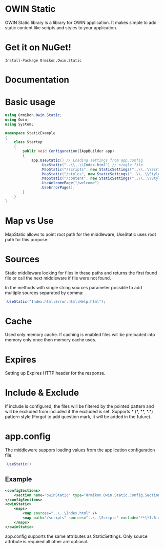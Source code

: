 OWIN Static
===========

OWIN Static library is a library for OWIN application. It makes simple to add static content like scripts and styles to your application.

# Get it on NuGet!
    Install-Package Ormikon.Owin.Static
    
# Documentation

# Basic usage

```C#
using Ormikon.Owin.Static;
using Owin;
using System;

namespace StaticExample
{
    class Startup
    {
        public void Configuration(IAppBuilder app)
        {
            app.UseStatic() // Loading settings from app.config
                .UseStatic("..\\..\\Index.html") // single file
                .MapStatic("/scripts", new StaticSettings("..\\..\\Scripts") { Expires = DateTimeOffset.Now.AddDays(1), Cached = true, Include = "*.min.*.js" })
                .MapStatic("/styles", new StaticSettings("..\\..\\Styles") { Expires = DateTimeOffset.Now.AddDays(1), Cached = true })
                .MapStatic("/content", new StaticSettings("..\\..\\Styles") { Expires = DateTimeOffset.Now.AddDays(1), Exclude = "*.bmp" })
                .UseWelcomePage("/welcome")
                .UseErrorPage();
        }
    }
}
```

# Map vs Use

MapStatic allows to point root path for the middleware, UseStatic uses root path for this purpose.

# Sources

Static middleware looking for files in these paths and returns the first found file or call the next middleware if file were not found.

In the methods with single string sources parameter possible to add multiple sources separated by comma:

```C#
.UseStatic("Index.html;Error.html;Help.html");
```

# Cache
 
Used only memory cache. If caching is enabled files will be preloaded into memory only once then memory cache uses.

# Expires

Setting up Expires HTTP header for the response.

# Include & Exclude

If include is configured, the files will be filtered by the pointed pattern and will be excluded from included if the excluded is set.
Supports \* (\*, \*\*, \*.\*) pattern style (Forgot to add question mark, it will be added in the future).

# app.config

The middleware suppors loading values from the application configuration file:
```C#
.UseStatic()
```

## Example
 
```xml
<configSections>
    <section name="owinStatic" type="Ormikon.Owin.Static.Config.Section, Ormikon.Owin.Static"/>
</configSections>
<owinStatic>
    <maps>
        <map sources="..\..\Index.html" />
        <map path="/scripts" sources="..\..\Scripts" exclude="**\*1.6.4.js" />
    </maps>
</owinStatic>
```
 
app.config supports the same attributes as StaticSettings. Only source attribute is required all other are optional.
